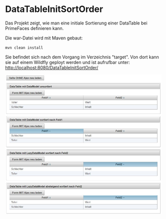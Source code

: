 # DataTableInitSortOrder
Das Projekt zeigt, wie man eine initiale Sortierung einer DataTable bei PrimeFaces definieren kann.

Die war-Datei wird mit Maven gebaut:

```
mvn clean install
```
Sie befindet sich nach dem Vorgang im Verzeichnis "target".
Von dort kann sie auf einem Wildfly geployt werden und ist aufrufbar unter:
[http://localhost:8080/DataTableInitSortOrder/](http://localhost:8080/DataTableInitSortOrder/)

![alt tag](https://github.com/heckenmann/DataTableInitSortOrder/blob/master/demo.JPG)
